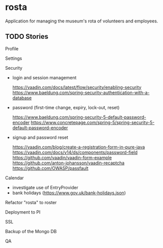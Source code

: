 # rosta
Application for managing the museum's rota of volunteers and employees.

## TODO Stories

Profile

Settings

Security
- login and session management

    https://vaadin.com/docs/latest/flow/security/enabling-security
    https://www.baeldung.com/spring-security-authentication-with-a-database
- password (first-time change, expiry, lock-out, reset)

    https://www.baeldung.com/spring-security-5-default-password-encoder
    https://www.concretepage.com/spring-5/spring-security-5-default-password-encoder
- signup and password reset

    https://vaadin.com/blog/create-a-registration-form-in-pure-java
    https://vaadin.com/docs/v14/ds/components/password-field
    https://github.com/vaadin/vaadin-form-example
    https://github.com/anton-johansson/vaadin-recaptcha
    https://github.com/OWASP/passfault

Calendar
- investigate use of EntryProvider
- bank holidays (https://www.gov.uk/bank-holidays.json)

Refactor "rosta" to roster

Deployment to PI

SSL

Backup of the Mongo DB

QA

